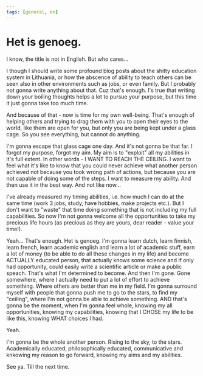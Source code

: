 ```yaml
---
tags: [general, en]
---
```


# Het is genoeg.

I know, the title is not in English. But who cares...

I though I should write some profound blog posts about the shitty education system in Lithuania, <!-- truncate --> or how the abscence of ability to teach others can be seen also in other environments such as jobs, or even family. But I probably not gonna write anything about that. Cuz that's enough. I's true that writing down your boiling thoughts helps a lot to pursue your purpose, but this time it just gonna take too much time.

And because of that - now is time for my own well-being. That's enough of helping others and trying to drag them with you to open their eyes to the world, like them are open for you, but only you are being kept under a glass cage. So you see everything, but cannot do anything.

I'm gonna escape that glass cage one day. And it's not gonna be that far. I forgot my purpose, forgot my aim. My aim is to "exploit" all my abilities in it's full extent. In other words - I WANT TO REACH THE CEILING. I want to feel what it's like to know that you could never achieve what another person achieved not because you took wrong path of actions, but because you are not capable of doing some of the steps. I want to measure my ability. And then use it in the best way. And not like now...

I've already measured my timing abilities, i.e. how much I can do at the same time (work 3 jobs, study, have hobbies, make projects etc.). But I don't want to "waste" that time doing something that is not including my full capabilities. So now I'm not gonna welcome all the opportunities to take my precious life hours (as precious as they are yours, dear reader - value your time!).

Yeah... That's enough. Het is genoeg. I'm gonna learn dutch, learn finnish, learn french, learn academic english and learn a lot of academic stuff, earn a lot of money (to be able to do all these changes in my life) and become ACTUALLY educated person, that actually knows some science and if only had opportunity, could easily write a scientific article or make a public speach. That's what I'm determined to become. And then I'm gone. Gone somewhere, where I actually need to put a lot of effort to achieve something. Where others are better than me in my field. I'm gonna surround myself with people that gonna push me to go to the stars, to find my "ceiling", where I'm not gonna be able to achieve something. AND that's gonna be the moment, when I'm gonna feel whole, knowing my all opportunities, knowing my capabilities, knowing that I CHOSE my life to be like this, knowing WHAT choices I had.

Yeah.

I'm gonna be the whole another person. Rising to the sky, to the stars. Academically educated, philosophically educated, communicative and knkowing my reason to go forward, knowing my aims and my abilities.

See ya. Till the next time.
